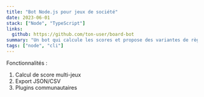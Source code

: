 ```yaml
---
title: "Bot Node.js pour jeux de société"
date: 2023-06-01
stack: ["Node", "TypeScript"]
links:
  github: https://github.com/ton-user/board-bot
summary: "Un bot qui calcule les scores et propose des variantes de règles."
tags: ["node", "cli"]
---
```


Fonctionnalités :
1. Calcul de score multi-jeux
2. Export JSON/CSV
3. Plugins communautaires
